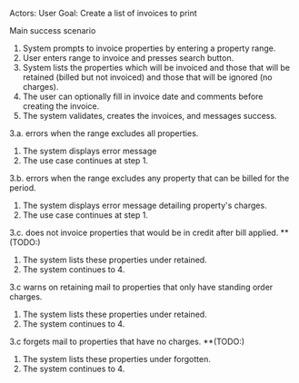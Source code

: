 Actors: User
Goal: Create a list of invoices to print

Main success scenario

1. System prompts to invoice properties by entering a property range.
2. User enters range to invoice and presses search button.
3. System lists the properties which will be invoiced and those that will be
   retained (billed but not invoiced) and those that will be ignored (no
   charges).
4. The user can optionally fill in invoice date and comments before creating the
   invoice.
5. The system validates, creates the invoices, and messages success.


3.a. errors when the range excludes all properties.
1. The system displays error message
2. The use case continues at step 1.

3.b. errors when the range excludes any property that can be billed for the period.
1. The system displays error message detailing property's charges.
2. The use case continues at step 1.

3.c. does not invoice properties that would be in credit after bill applied. **(TODO:)
1. The system lists these properties under retained.
2. The system continues to 4.

3.c warns on retaining mail to properties that only have standing order charges.
1. The system lists these properties under retained.
2. The system continues to 4.

3.c forgets mail to properties that have no charges.  **(TODO:)
1. The system lists these properties under forgotten.
2. The system continues to 4.